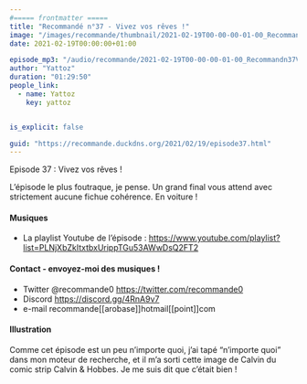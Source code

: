 ```yaml
---
#===== frontmatter =====
title: "Recommandé n°37 - Vivez vos rêves !"
image: "/images/recommande/thumbnail/2021-02-19T00-00-00-01-00_Recommandn37Vivezvosrves.jpg"
date: 2021-02-19T00:00:00+01:00

episode_mp3: "/audio/recommande/2021-02-19T00-00-00-01-00_Recommandn37Vivezvosrves.mp3"
author: "Yattoz"
duration: "01:29:50"
people_link: 
  - name: Yattoz
    key: yattoz


is_explicit: false

guid: "https://recommande.duckdns.org/2021/02/19/episode37.html"
---
```


<PodcastHeader/>

<!-- ECRIRE LA DESCRIPTION DE L'EPISODE SOUS CETTE LIGNE -->


 Episode 37 : Vivez vos rêves ! 

<p>L’épisode le plus foutraque, je pense. Un grand final vous attend avec strictement aucune fichue cohérence. En voiture !</p>

<h4>Musiques</h4>

<ul>
  <li>La playlist Youtube de l’épisode : <a href="https://www.youtube.com/playlist?list=PLNjXbZkItxtbxUrippTGu53AWwDsQ2FT2" rel="nofollow">https://www.youtube.com/playlist?list=PLNjXbZkItxtbxUrippTGu53AWwDsQ2FT2</a></li>
</ul>

<h4>Contact - envoyez-moi des musiques !</h4>

<ul>
  <li>Twitter @recommande0 <a href="https://twitter.com/recommande0" rel="nofollow">https://twitter.com/recommande0</a></li>
  <li>Discord <a href="https://discord.gg/4RnA9v7" rel="nofollow">https://discord.gg/4RnA9v7</a></li>
  <li>e-mail recommande[[arobase]]hotmail[[point]]com</li>
</ul>

<h4>Illustration</h4>

<p>Comme cet épisode est un peu n’importe quoi, j’ai tapé “n’importe quoi” dans mon moteur de recherche, et il m’a sorti cette image de Calvin du comic strip Calvin &amp; Hobbes. Je me suis dit que c’était bien !</p>


